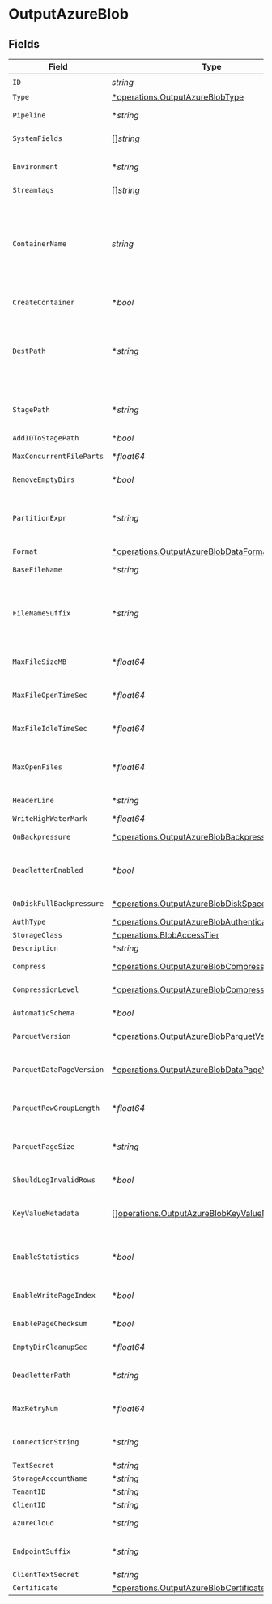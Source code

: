 # OutputAzureBlob


## Fields

| Field                                                                                                                                                                                                                                                                                                                                                                  | Type                                                                                                                                                                                                                                                                                                                                                                   | Required                                                                                                                                                                                                                                                                                                                                                               | Description                                                                                                                                                                                                                                                                                                                                                            |
| ---------------------------------------------------------------------------------------------------------------------------------------------------------------------------------------------------------------------------------------------------------------------------------------------------------------------------------------------------------------------- | ---------------------------------------------------------------------------------------------------------------------------------------------------------------------------------------------------------------------------------------------------------------------------------------------------------------------------------------------------------------------- | ---------------------------------------------------------------------------------------------------------------------------------------------------------------------------------------------------------------------------------------------------------------------------------------------------------------------------------------------------------------------- | ---------------------------------------------------------------------------------------------------------------------------------------------------------------------------------------------------------------------------------------------------------------------------------------------------------------------------------------------------------------------- |
| `ID`                                                                                                                                                                                                                                                                                                                                                                   | *string*                                                                                                                                                                                                                                                                                                                                                               | :heavy_check_mark:                                                                                                                                                                                                                                                                                                                                                     | Unique ID for this output                                                                                                                                                                                                                                                                                                                                              |
| `Type`                                                                                                                                                                                                                                                                                                                                                                 | [*operations.OutputAzureBlobType](../../models/operations/outputazureblobtype.md)                                                                                                                                                                                                                                                                                      | :heavy_minus_sign:                                                                                                                                                                                                                                                                                                                                                     | N/A                                                                                                                                                                                                                                                                                                                                                                    |
| `Pipeline`                                                                                                                                                                                                                                                                                                                                                             | **string*                                                                                                                                                                                                                                                                                                                                                              | :heavy_minus_sign:                                                                                                                                                                                                                                                                                                                                                     | Pipeline to process data before sending out to this output                                                                                                                                                                                                                                                                                                             |
| `SystemFields`                                                                                                                                                                                                                                                                                                                                                         | []*string*                                                                                                                                                                                                                                                                                                                                                             | :heavy_minus_sign:                                                                                                                                                                                                                                                                                                                                                     | Fields to automatically add to events, such as cribl_pipe. Supports wildcards.                                                                                                                                                                                                                                                                                         |
| `Environment`                                                                                                                                                                                                                                                                                                                                                          | **string*                                                                                                                                                                                                                                                                                                                                                              | :heavy_minus_sign:                                                                                                                                                                                                                                                                                                                                                     | Optionally, enable this config only on a specified Git branch. If empty, will be enabled everywhere.                                                                                                                                                                                                                                                                   |
| `Streamtags`                                                                                                                                                                                                                                                                                                                                                           | []*string*                                                                                                                                                                                                                                                                                                                                                             | :heavy_minus_sign:                                                                                                                                                                                                                                                                                                                                                     | Tags for filtering and grouping in @{product}                                                                                                                                                                                                                                                                                                                          |
| `ContainerName`                                                                                                                                                                                                                                                                                                                                                        | *string*                                                                                                                                                                                                                                                                                                                                                               | :heavy_check_mark:                                                                                                                                                                                                                                                                                                                                                     | The Azure Blob Storage container name. Name can include only lowercase letters, numbers, and hyphens. For dynamic container names, enter a JavaScript expression within quotes or backticks, to be evaluated at initialization. The expression can evaluate to a constant value and can reference Global Variables, such as `myContainer-${C.env["CRIBL_WORKER_ID"]}`. |
| `CreateContainer`                                                                                                                                                                                                                                                                                                                                                      | **bool*                                                                                                                                                                                                                                                                                                                                                                | :heavy_minus_sign:                                                                                                                                                                                                                                                                                                                                                     | Create the configured container in Azure Blob Storage if it does not already exist                                                                                                                                                                                                                                                                                     |
| `DestPath`                                                                                                                                                                                                                                                                                                                                                             | **string*                                                                                                                                                                                                                                                                                                                                                              | :heavy_minus_sign:                                                                                                                                                                                                                                                                                                                                                     | Root directory prepended to path before uploading. Value can be a JavaScript expression enclosed in quotes or backticks, to be evaluated at initialization. The expression can evaluate to a constant value and can reference Global Variables, such as `myBlobPrefix-${C.env["CRIBL_WORKER_ID"]}`.                                                                    |
| `StagePath`                                                                                                                                                                                                                                                                                                                                                            | **string*                                                                                                                                                                                                                                                                                                                                                              | :heavy_minus_sign:                                                                                                                                                                                                                                                                                                                                                     | Filesystem location in which to buffer files before compressing and moving to final destination. Use performant and stable storage.                                                                                                                                                                                                                                    |
| `AddIDToStagePath`                                                                                                                                                                                                                                                                                                                                                     | **bool*                                                                                                                                                                                                                                                                                                                                                                | :heavy_minus_sign:                                                                                                                                                                                                                                                                                                                                                     | Add the Output ID value to staging location                                                                                                                                                                                                                                                                                                                            |
| `MaxConcurrentFileParts`                                                                                                                                                                                                                                                                                                                                               | **float64*                                                                                                                                                                                                                                                                                                                                                             | :heavy_minus_sign:                                                                                                                                                                                                                                                                                                                                                     | Maximum number of parts to upload in parallel per file                                                                                                                                                                                                                                                                                                                 |
| `RemoveEmptyDirs`                                                                                                                                                                                                                                                                                                                                                      | **bool*                                                                                                                                                                                                                                                                                                                                                                | :heavy_minus_sign:                                                                                                                                                                                                                                                                                                                                                     | Remove empty staging directories after moving files                                                                                                                                                                                                                                                                                                                    |
| `PartitionExpr`                                                                                                                                                                                                                                                                                                                                                        | **string*                                                                                                                                                                                                                                                                                                                                                              | :heavy_minus_sign:                                                                                                                                                                                                                                                                                                                                                     | JavaScript expression defining how files are partitioned and organized. Default is date-based. If blank, Stream will fall back to the event's __partition field value – if present – otherwise to each location's root directory.                                                                                                                                      |
| `Format`                                                                                                                                                                                                                                                                                                                                                               | [*operations.OutputAzureBlobDataFormat](../../models/operations/outputazureblobdataformat.md)                                                                                                                                                                                                                                                                          | :heavy_minus_sign:                                                                                                                                                                                                                                                                                                                                                     | Format of the output data                                                                                                                                                                                                                                                                                                                                              |
| `BaseFileName`                                                                                                                                                                                                                                                                                                                                                         | **string*                                                                                                                                                                                                                                                                                                                                                              | :heavy_minus_sign:                                                                                                                                                                                                                                                                                                                                                     | JavaScript expression to define the output filename prefix (can be constant)                                                                                                                                                                                                                                                                                           |
| `FileNameSuffix`                                                                                                                                                                                                                                                                                                                                                       | **string*                                                                                                                                                                                                                                                                                                                                                              | :heavy_minus_sign:                                                                                                                                                                                                                                                                                                                                                     | JavaScript expression to define the output filename suffix (can be constant).  The `__format` variable refers to the value of the `Data format` field (`json` or `raw`).  The `__compression` field refers to the kind of compression being used (`none` or `gzip`).                                                                                                   |
| `MaxFileSizeMB`                                                                                                                                                                                                                                                                                                                                                        | **float64*                                                                                                                                                                                                                                                                                                                                                             | :heavy_minus_sign:                                                                                                                                                                                                                                                                                                                                                     | Maximum uncompressed output file size. Files of this size will be closed and moved to final output location.                                                                                                                                                                                                                                                           |
| `MaxFileOpenTimeSec`                                                                                                                                                                                                                                                                                                                                                   | **float64*                                                                                                                                                                                                                                                                                                                                                             | :heavy_minus_sign:                                                                                                                                                                                                                                                                                                                                                     | Maximum amount of time to write to a file. Files open for longer than this will be closed and moved to final output location.                                                                                                                                                                                                                                          |
| `MaxFileIdleTimeSec`                                                                                                                                                                                                                                                                                                                                                   | **float64*                                                                                                                                                                                                                                                                                                                                                             | :heavy_minus_sign:                                                                                                                                                                                                                                                                                                                                                     | Maximum amount of time to keep inactive files open. Files open for longer than this will be closed and moved to final output location.                                                                                                                                                                                                                                 |
| `MaxOpenFiles`                                                                                                                                                                                                                                                                                                                                                         | **float64*                                                                                                                                                                                                                                                                                                                                                             | :heavy_minus_sign:                                                                                                                                                                                                                                                                                                                                                     | Maximum number of files to keep open concurrently. When exceeded, @{product} will close the oldest open files and move them to the final output location.                                                                                                                                                                                                              |
| `HeaderLine`                                                                                                                                                                                                                                                                                                                                                           | **string*                                                                                                                                                                                                                                                                                                                                                              | :heavy_minus_sign:                                                                                                                                                                                                                                                                                                                                                     | If set, this line will be written to the beginning of each output file                                                                                                                                                                                                                                                                                                 |
| `WriteHighWaterMark`                                                                                                                                                                                                                                                                                                                                                   | **float64*                                                                                                                                                                                                                                                                                                                                                             | :heavy_minus_sign:                                                                                                                                                                                                                                                                                                                                                     | Buffer size used to write to a file                                                                                                                                                                                                                                                                                                                                    |
| `OnBackpressure`                                                                                                                                                                                                                                                                                                                                                       | [*operations.OutputAzureBlobBackpressureBehavior](../../models/operations/outputazureblobbackpressurebehavior.md)                                                                                                                                                                                                                                                      | :heavy_minus_sign:                                                                                                                                                                                                                                                                                                                                                     | How to handle events when all receivers are exerting backpressure                                                                                                                                                                                                                                                                                                      |
| `DeadletterEnabled`                                                                                                                                                                                                                                                                                                                                                    | **bool*                                                                                                                                                                                                                                                                                                                                                                | :heavy_minus_sign:                                                                                                                                                                                                                                                                                                                                                     | If a file fails to move to its final destination after the maximum number of retries, move it to a designated directory to prevent further errors                                                                                                                                                                                                                      |
| `OnDiskFullBackpressure`                                                                                                                                                                                                                                                                                                                                               | [*operations.OutputAzureBlobDiskSpaceProtection](../../models/operations/outputazureblobdiskspaceprotection.md)                                                                                                                                                                                                                                                        | :heavy_minus_sign:                                                                                                                                                                                                                                                                                                                                                     | How to handle events when disk space is below the global 'Min free disk space' limit                                                                                                                                                                                                                                                                                   |
| `AuthType`                                                                                                                                                                                                                                                                                                                                                             | [*operations.OutputAzureBlobAuthenticationMethod](../../models/operations/outputazureblobauthenticationmethod.md)                                                                                                                                                                                                                                                      | :heavy_minus_sign:                                                                                                                                                                                                                                                                                                                                                     | N/A                                                                                                                                                                                                                                                                                                                                                                    |
| `StorageClass`                                                                                                                                                                                                                                                                                                                                                         | [*operations.BlobAccessTier](../../models/operations/blobaccesstier.md)                                                                                                                                                                                                                                                                                                | :heavy_minus_sign:                                                                                                                                                                                                                                                                                                                                                     | N/A                                                                                                                                                                                                                                                                                                                                                                    |
| `Description`                                                                                                                                                                                                                                                                                                                                                          | **string*                                                                                                                                                                                                                                                                                                                                                              | :heavy_minus_sign:                                                                                                                                                                                                                                                                                                                                                     | N/A                                                                                                                                                                                                                                                                                                                                                                    |
| `Compress`                                                                                                                                                                                                                                                                                                                                                             | [*operations.OutputAzureBlobCompression](../../models/operations/outputazureblobcompression.md)                                                                                                                                                                                                                                                                        | :heavy_minus_sign:                                                                                                                                                                                                                                                                                                                                                     | Data compression format to apply to HTTP content before it is delivered                                                                                                                                                                                                                                                                                                |
| `CompressionLevel`                                                                                                                                                                                                                                                                                                                                                     | [*operations.OutputAzureBlobCompressionLevel](../../models/operations/outputazureblobcompressionlevel.md)                                                                                                                                                                                                                                                              | :heavy_minus_sign:                                                                                                                                                                                                                                                                                                                                                     | Compression level to apply before moving files to final destination                                                                                                                                                                                                                                                                                                    |
| `AutomaticSchema`                                                                                                                                                                                                                                                                                                                                                      | **bool*                                                                                                                                                                                                                                                                                                                                                                | :heavy_minus_sign:                                                                                                                                                                                                                                                                                                                                                     | Automatically calculate the schema based on the events of each Parquet file generated                                                                                                                                                                                                                                                                                  |
| `ParquetVersion`                                                                                                                                                                                                                                                                                                                                                       | [*operations.OutputAzureBlobParquetVersion](../../models/operations/outputazureblobparquetversion.md)                                                                                                                                                                                                                                                                  | :heavy_minus_sign:                                                                                                                                                                                                                                                                                                                                                     | Determines which data types are supported and how they are represented                                                                                                                                                                                                                                                                                                 |
| `ParquetDataPageVersion`                                                                                                                                                                                                                                                                                                                                               | [*operations.OutputAzureBlobDataPageVersion](../../models/operations/outputazureblobdatapageversion.md)                                                                                                                                                                                                                                                                | :heavy_minus_sign:                                                                                                                                                                                                                                                                                                                                                     | Serialization format of data pages. Note that some reader implementations use Data page V2's attributes to work more efficiently, while others ignore it.                                                                                                                                                                                                              |
| `ParquetRowGroupLength`                                                                                                                                                                                                                                                                                                                                                | **float64*                                                                                                                                                                                                                                                                                                                                                             | :heavy_minus_sign:                                                                                                                                                                                                                                                                                                                                                     | The number of rows that every group will contain. The final group can contain a smaller number of rows.                                                                                                                                                                                                                                                                |
| `ParquetPageSize`                                                                                                                                                                                                                                                                                                                                                      | **string*                                                                                                                                                                                                                                                                                                                                                              | :heavy_minus_sign:                                                                                                                                                                                                                                                                                                                                                     | Target memory size for page segments, such as 1MB or 128MB. Generally, lower values improve reading speed, while higher values improve compression.                                                                                                                                                                                                                    |
| `ShouldLogInvalidRows`                                                                                                                                                                                                                                                                                                                                                 | **bool*                                                                                                                                                                                                                                                                                                                                                                | :heavy_minus_sign:                                                                                                                                                                                                                                                                                                                                                     | Log up to 3 rows that @{product} skips due to data mismatch                                                                                                                                                                                                                                                                                                            |
| `KeyValueMetadata`                                                                                                                                                                                                                                                                                                                                                     | [][operations.OutputAzureBlobKeyValueMetadatum](../../models/operations/outputazureblobkeyvaluemetadatum.md)                                                                                                                                                                                                                                                           | :heavy_minus_sign:                                                                                                                                                                                                                                                                                                                                                     | The metadata of files the Destination writes will include the properties you add here as key-value pairs. Useful for tagging. Examples: "key":"OCSF Event Class", "value":"9001"                                                                                                                                                                                       |
| `EnableStatistics`                                                                                                                                                                                                                                                                                                                                                     | **bool*                                                                                                                                                                                                                                                                                                                                                                | :heavy_minus_sign:                                                                                                                                                                                                                                                                                                                                                     | Statistics profile an entire file in terms of minimum/maximum values within data, numbers of nulls, etc. You can use Parquet tools to view statistics.                                                                                                                                                                                                                 |
| `EnableWritePageIndex`                                                                                                                                                                                                                                                                                                                                                 | **bool*                                                                                                                                                                                                                                                                                                                                                                | :heavy_minus_sign:                                                                                                                                                                                                                                                                                                                                                     | One page index contains statistics for one data page. Parquet readers use statistics to enable page skipping.                                                                                                                                                                                                                                                          |
| `EnablePageChecksum`                                                                                                                                                                                                                                                                                                                                                   | **bool*                                                                                                                                                                                                                                                                                                                                                                | :heavy_minus_sign:                                                                                                                                                                                                                                                                                                                                                     | Parquet tools can use the checksum of a Parquet page to verify data integrity                                                                                                                                                                                                                                                                                          |
| `EmptyDirCleanupSec`                                                                                                                                                                                                                                                                                                                                                   | **float64*                                                                                                                                                                                                                                                                                                                                                             | :heavy_minus_sign:                                                                                                                                                                                                                                                                                                                                                     | How frequently, in seconds, to clean up empty directories                                                                                                                                                                                                                                                                                                              |
| `DeadletterPath`                                                                                                                                                                                                                                                                                                                                                       | **string*                                                                                                                                                                                                                                                                                                                                                              | :heavy_minus_sign:                                                                                                                                                                                                                                                                                                                                                     | Storage location for files that fail to reach their final destination after maximum retries are exceeded                                                                                                                                                                                                                                                               |
| `MaxRetryNum`                                                                                                                                                                                                                                                                                                                                                          | **float64*                                                                                                                                                                                                                                                                                                                                                             | :heavy_minus_sign:                                                                                                                                                                                                                                                                                                                                                     | The maximum number of times a file will attempt to move to its final destination before being dead-lettered                                                                                                                                                                                                                                                            |
| `ConnectionString`                                                                                                                                                                                                                                                                                                                                                     | **string*                                                                                                                                                                                                                                                                                                                                                              | :heavy_minus_sign:                                                                                                                                                                                                                                                                                                                                                     | Enter your Azure Storage account connection string. If left blank, Stream will fall back to env.AZURE_STORAGE_CONNECTION_STRING.                                                                                                                                                                                                                                       |
| `TextSecret`                                                                                                                                                                                                                                                                                                                                                           | **string*                                                                                                                                                                                                                                                                                                                                                              | :heavy_minus_sign:                                                                                                                                                                                                                                                                                                                                                     | Select or create a stored text secret                                                                                                                                                                                                                                                                                                                                  |
| `StorageAccountName`                                                                                                                                                                                                                                                                                                                                                   | **string*                                                                                                                                                                                                                                                                                                                                                              | :heavy_minus_sign:                                                                                                                                                                                                                                                                                                                                                     | The name of your Azure storage account                                                                                                                                                                                                                                                                                                                                 |
| `TenantID`                                                                                                                                                                                                                                                                                                                                                             | **string*                                                                                                                                                                                                                                                                                                                                                              | :heavy_minus_sign:                                                                                                                                                                                                                                                                                                                                                     | The service principal's tenant ID                                                                                                                                                                                                                                                                                                                                      |
| `ClientID`                                                                                                                                                                                                                                                                                                                                                             | **string*                                                                                                                                                                                                                                                                                                                                                              | :heavy_minus_sign:                                                                                                                                                                                                                                                                                                                                                     | The service principal's client ID                                                                                                                                                                                                                                                                                                                                      |
| `AzureCloud`                                                                                                                                                                                                                                                                                                                                                           | **string*                                                                                                                                                                                                                                                                                                                                                              | :heavy_minus_sign:                                                                                                                                                                                                                                                                                                                                                     | The Azure cloud to use. Defaults to Azure Public Cloud.                                                                                                                                                                                                                                                                                                                |
| `EndpointSuffix`                                                                                                                                                                                                                                                                                                                                                       | **string*                                                                                                                                                                                                                                                                                                                                                              | :heavy_minus_sign:                                                                                                                                                                                                                                                                                                                                                     | Endpoint suffix for the service URL. Takes precedence over the Azure Cloud setting. Defaults to core.windows.net.                                                                                                                                                                                                                                                      |
| `ClientTextSecret`                                                                                                                                                                                                                                                                                                                                                     | **string*                                                                                                                                                                                                                                                                                                                                                              | :heavy_minus_sign:                                                                                                                                                                                                                                                                                                                                                     | Select or create a stored text secret                                                                                                                                                                                                                                                                                                                                  |
| `Certificate`                                                                                                                                                                                                                                                                                                                                                          | [*operations.OutputAzureBlobCertificate](../../models/operations/outputazureblobcertificate.md)                                                                                                                                                                                                                                                                        | :heavy_minus_sign:                                                                                                                                                                                                                                                                                                                                                     | N/A                                                                                                                                                                                                                                                                                                                                                                    |